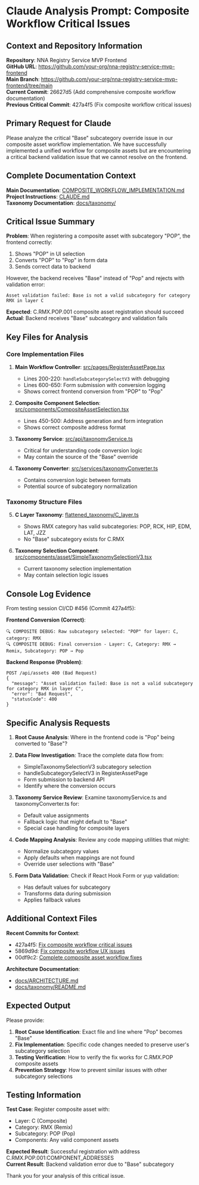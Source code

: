 # Claude Analysis Prompt: Composite Workflow Critical Issues

## Context and Repository Information

**Repository**: NNA Registry Service MVP Frontend  
**GitHub URL**: https://github.com/your-org/nna-registry-service-mvp-frontend  
**Main Branch**: https://github.com/your-org/nna-registry-service-mvp-frontend/tree/main  
**Current Commit**: 26627d5 (Add comprehensive composite workflow documentation)  
**Previous Critical Commit**: 427a4f5 (Fix composite workflow critical issues)  

## Primary Request for Claude

Please analyze the critical "Base" subcategory override issue in our composite asset workflow implementation. We have successfully implemented a unified workflow for composite assets but are encountering a critical backend validation issue that we cannot resolve on the frontend.

## Complete Documentation Context

**Main Documentation**: [COMPOSITE_WORKFLOW_IMPLEMENTATION.md](https://github.com/your-org/nna-registry-service-mvp-frontend/blob/main/COMPOSITE_WORKFLOW_IMPLEMENTATION.md)  
**Project Instructions**: [CLAUDE.md](https://github.com/your-org/nna-registry-service-mvp-frontend/blob/main/CLAUDE.md)  
**Taxonomy Documentation**: [docs/taxonomy/](https://github.com/your-org/nna-registry-service-mvp-frontend/tree/main/docs/taxonomy/)

## Critical Issue Summary

**Problem**: When registering a composite asset with subcategory "POP", the frontend correctly:
1. Shows "POP" in UI selection
2. Converts "POP" to "Pop" in form data
3. Sends correct data to backend

However, the backend receives "Base" instead of "Pop" and rejects with validation error:
```
Asset validation failed: Base is not a valid subcategory for category RMX in layer C
```

**Expected**: C.RMX.POP.001 composite asset registration should succeed  
**Actual**: Backend receives "Base" subcategory and validation fails

## Key Files for Analysis

### Core Implementation Files
1. **Main Workflow Controller**: [src/pages/RegisterAssetPage.tsx](https://github.com/your-org/nna-registry-service-mvp-frontend/blob/main/src/pages/RegisterAssetPage.tsx)
   - Lines 200-220: `handleSubcategorySelectV3` with debugging
   - Lines 600-650: Form submission with conversion logging
   - Shows correct frontend conversion from "POP" to "Pop"

2. **Composite Component Selection**: [src/components/CompositeAssetSelection.tsx](https://github.com/your-org/nna-registry-service-mvp-frontend/blob/main/src/components/CompositeAssetSelection.tsx)
   - Lines 450-500: Address generation and form integration
   - Shows correct composite address format

3. **Taxonomy Service**: [src/api/taxonomyService.ts](https://github.com/your-org/nna-registry-service-mvp-frontend/blob/main/src/api/taxonomyService.ts)
   - Critical for understanding code conversion logic
   - May contain the source of the "Base" override

4. **Taxonomy Converter**: [src/services/taxonomyConverter.ts](https://github.com/your-org/nna-registry-service-mvp-frontend/blob/main/src/services/taxonomyConverter.ts)
   - Contains conversion logic between formats
   - Potential source of subcategory normalization

### Taxonomy Structure Files
5. **C Layer Taxonomy**: [flattened_taxonomy/C_layer.ts](https://github.com/your-org/nna-registry-service-mvp-frontend/blob/main/flattened_taxonomy/C_layer.ts)
   - Shows RMX category has valid subcategories: POP, RCK, HIP, EDM, LAT, JZZ
   - No "Base" subcategory exists for C.RMX

6. **Taxonomy Selection Component**: [src/components/asset/SimpleTaxonomySelectionV3.tsx](https://github.com/your-org/nna-registry-service-mvp-frontend/blob/main/src/components/asset/SimpleTaxonomySelectionV3.tsx)
   - Current taxonomy selection implementation
   - May contain selection logic issues

## Console Log Evidence

From testing session CI/CD #456 (Commit 427a4f5):

**Frontend Conversion (Correct)**:
```
🔍 COMPOSITE DEBUG: Raw subcategory selected: "POP" for layer: C, category: RMX
🔍 COMPOSITE DEBUG: Final conversion - Layer: C, Category: RMX → Remix, Subcategory: POP → Pop
```

**Backend Response (Problem)**:
```
POST /api/assets 400 (Bad Request)
{
  "message": "Asset validation failed: Base is not a valid subcategory for category RMX in layer C",
  "error": "Bad Request",
  "statusCode": 400
}
```

## Specific Analysis Requests

1. **Root Cause Analysis**: Where in the frontend code is "Pop" being converted to "Base"?

2. **Data Flow Investigation**: Trace the complete data flow from:
   - SimpleTaxonomySelectionV3 subcategory selection
   - handleSubcategorySelectV3 in RegisterAssetPage
   - Form submission to backend API
   - Identify where the conversion occurs

3. **Taxonomy Service Review**: Examine taxonomyService.ts and taxonomyConverter.ts for:
   - Default value assignments
   - Fallback logic that might default to "Base"
   - Special case handling for composite layers

4. **Code Mapping Analysis**: Review any code mapping utilities that might:
   - Normalize subcategory values
   - Apply defaults when mappings are not found
   - Override user selections with "Base"

5. **Form Data Validation**: Check if React Hook Form or yup validation:
   - Has default values for subcategory
   - Transforms data during submission
   - Applies fallback values

## Additional Context Files

**Recent Commits for Context**:
- 427a4f5: [Fix composite workflow critical issues](https://github.com/your-org/nna-registry-service-mvp-frontend/commit/427a4f5)
- 5869d9d: [Fix composite workflow UX issues](https://github.com/your-org/nna-registry-service-mvp-frontend/commit/5869d9d)
- 00df9c2: [Complete composite asset workflow fixes](https://github.com/your-org/nna-registry-service-mvp-frontend/commit/00df9c2)

**Architecture Documentation**:
- [docs/ARCHITECTURE.md](https://github.com/your-org/nna-registry-service-mvp-frontend/blob/main/docs/ARCHITECTURE.md)
- [docs/taxonomy/README.md](https://github.com/your-org/nna-registry-service-mvp-frontend/blob/main/docs/taxonomy/README.md)

## Expected Output

Please provide:
1. **Root Cause Identification**: Exact file and line where "Pop" becomes "Base"
2. **Fix Implementation**: Specific code changes needed to preserve user's subcategory selection
3. **Testing Verification**: How to verify the fix works for C.RMX.POP composite assets
4. **Prevention Strategy**: How to prevent similar issues with other subcategory selections

## Testing Information

**Test Case**: Register composite asset with:
- Layer: C (Composite)
- Category: RMX (Remix)  
- Subcategory: POP (Pop)
- Components: Any valid component assets

**Expected Result**: Successful registration with address C.RMX.POP.001:COMPONENT_ADDRESSES  
**Current Result**: Backend validation error due to "Base" subcategory

Thank you for your analysis of this critical issue.